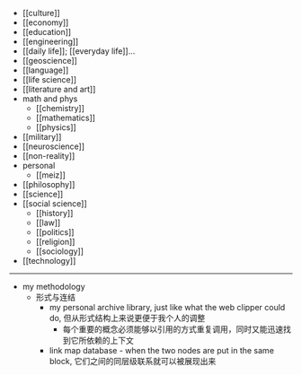 - [[culture]]
- [[economy]]
- [[education]]
- [[engineering]]
- [[daily life]]; [[everyday life]]...
- [[geoscience]]
- [[language]]
- [[life science]]
- [[literature and art]]
- math and phys
    - [[chemistry]]
    - [[mathematics]]
    - [[physics]]
- [[military]]
- [[neuroscience]]
- [[non-reality]]
- personal
    - [[meiz]]
- [[philosophy]]
- [[science]]
- [[social science]]
    - [[history]]
    - [[law]]
    - [[politics]]
    - [[religion]]
    - [[sociology]]
- [[technology]]
- ---
- my methodology
    - 形式与连结
        - my personal archive library, just like what the web clipper could do, 但从形式结构上来说更便于我个人的调整
            - 每个重要的概念必须能够以引用的方式重复调用，同时又能迅速找到它所依赖的上下文
        - link map database - when the two nodes are put in the same block, 它们之间的同层级联系就可以被展现出来
